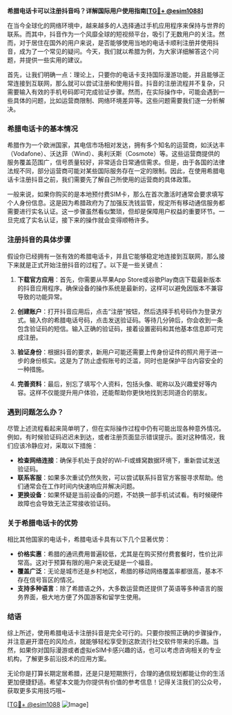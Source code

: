 **希腊电话卡可以注册抖音吗？详解国际用户使用指南[[TG💪+ @esim1088](https://t.me/s/esim1088)]**

在当今全球化的网络环境中，越来越多的人选择通过手机应用程序来保持与世界的联系。而其中，抖音作为一个风靡全球的短视频平台，吸引了无数用户的关注。然而，对于居住在国外的用户来说，是否能够使用当地的电话卡顺利注册并使用抖音，成为了一个常见的疑问。今天，我们就以希腊为例，为大家详细解答这个问题，并提供一些实用的建议。

首先，让我们明确一点：理论上，只要你的电话卡支持国际漫游功能，并且能够正常连接到互联网，那么就可以尝试注册和使用抖音。抖音的注册流程并不复杂，只需要输入有效的手机号码即可完成验证步骤。然而，在实际操作中，可能会遇到一些具体的问题，比如运营商限制、网络环境差异等。这些问题需要我们逐一分析解决。

### 希腊电话卡的基本情况

希腊作为一个欧洲国家，其电信市场相对发达，拥有多个知名的运营商，如沃达丰（Vodafone）、沃达菲（Wind）、奥利沃斯（Cosmote）等。这些运营商提供的服务覆盖范围广，信号质量较好，非常适合日常通信需求。但是，由于各国的法律法规不同，部分运营商可能对某些国际服务存在一定的限制。因此，在使用希腊电话卡注册抖音之前，我们需要先了解自己所使用的运营商的具体政策。

一般来说，如果你购买的是本地预付费SIM卡，那么在首次激活时通常会要求填写个人身份信息。这是因为希腊政府为了加强反洗钱监管，规定所有移动通信服务都需要进行实名认证。这一步骤虽然看似繁琐，但却是保障用户权益的重要环节。一旦完成了实名认证，接下来的操作就会变得顺畅许多。

### 注册抖音的具体步骤

假设你已经拥有一张有效的希腊电话卡，并且它能够稳定地连接到互联网，那么接下来就是正式开始注册抖音的过程了。以下是一些关键点：

1. **下载官方应用**：首先，你需要从苹果App Store或谷歌Play商店下载最新版本的抖音应用程序。确保设备的操作系统是最新的，这样可以避免因版本不兼容导致的功能异常。

2. **创建账户**：打开抖音应用后，点击“注册”按钮，然后选择手机号码作为登录方式。输入你的希腊电话号码，点击发送验证码。等待几分钟后，你会收到一条包含验证码的短信。输入正确的验证码，接着设置密码和其他基本信息即可完成注册。

3. **验证身份**：根据抖音的要求，新用户可能还需要上传身份证件的照片用于进一步的身份核实。这是为了防止虚假账号的泛滥，同时也是保护平台内容安全的一种措施。

4. **完善资料**：最后，别忘了填写个人资料，包括头像、昵称以及兴趣爱好等内容。这样不仅能提升用户体验，还能帮助你更快地找到志同道合的朋友。

### 遇到问题怎么办？

尽管上述流程看起来简单明了，但在实际操作过程中仍有可能出现各种意外情况。例如，有时候验证码迟迟未到达，或者注册页面显示错误提示。面对这种情况，我们应该冷静应对，采取以下措施：

- **检查网络连接**：确保手机处于良好的Wi-Fi或蜂窝数据环境下，重新尝试发送验证码。
- **联系客服**：如果多次重试仍然失败，可以尝试联系抖音官方客服寻求帮助。他们通常会在工作时间内快速响应并解决问题。
- **更换设备**：如果怀疑是当前设备的问题，不妨换一部手机试试看。有时候硬件故障也会导致无法正常接收验证码。

### 关于希腊电话卡的优势

相比其他国家的电话卡，希腊电话卡具有以下几个显著优势：

- **价格实惠**：希腊的通讯费用普遍较低，尤其是在购买预付费套餐时，性价比非常高。这对于预算有限的用户来说无疑是一个福音。
- **覆盖广泛**：无论是城市还是乡村地区，希腊的移动网络覆盖率都很高，基本不存在信号盲区的情况。
- **支持多种语言**：除了希腊语之外，大多数运营商还提供了英语等多种语言的服务界面，极大地方便了外国游客和留学生使用。

### 结语

综上所述，使用希腊电话卡注册抖音是完全可行的。只要你按照正确的步骤操作，并注意避开潜在的风险点，就能够轻松享受到这款流行社交软件带来的乐趣。当然，如果你对国际漫游或者虚拟eSIM卡感兴趣的话，也可以考虑咨询相关的专业机构，了解更多前沿技术的应用方案。

无论你是打算长期定居希腊，还是只是短期旅行，合理的通信规划都能让你的生活更加便捷舒适。希望本文能为你提供有价值的参考信息！记得关注我们的公众号，获取更多实用技巧哦~

[[TG💪+ @esim1088](https://t.me/s/esim1088) ![Image](https://i.postimg.cc/4NQfJmqS/Snipaste-2025-05-13-00-14-12.png)]